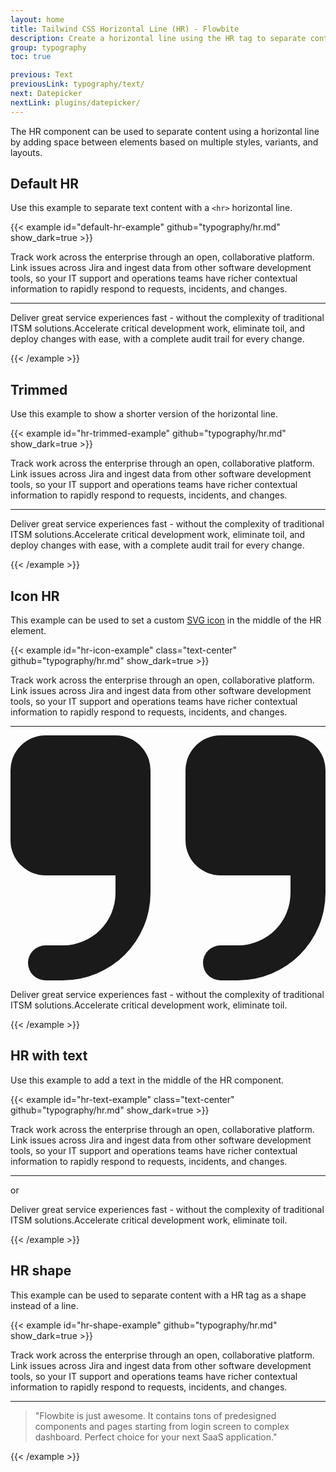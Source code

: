 ```yaml
---
layout: home
title: Tailwind CSS Horizontal Line (HR) - Flowbite
description: Create a horizontal line using the HR tag to separate content such as paragraphs, blockquotes, and other elements using the utility classes from Tailwind CSS
group: typography
toc: true

previous: Text
previousLink: typography/text/
next: Datepicker
nextLink: plugins/datepicker/
---
```


The HR component can be used to separate content using a horizontal line by adding space between elements based on multiple styles, variants, and layouts.

## Default HR

Use this example to separate text content with a `<hr>` horizontal line.

{{< example id="default-hr-example" github="typography/hr.md" show_dark=true >}}
<p class="text-gray-500 dark:text-gray-400">Track work across the enterprise through an open, collaborative platform. Link issues across Jira and ingest data from other software development tools, so your IT support and operations teams have richer contextual information to rapidly respond to requests, incidents, and changes.</p>
<hr class="h-px my-8 bg-gray-200 border-0 dark:bg-gray-700">
<p class="text-gray-500 dark:text-gray-400">Deliver great service experiences fast - without the complexity of traditional ITSM solutions.Accelerate critical development work, eliminate toil, and deploy changes with ease, with a complete audit trail for every change.</p>
{{< /example >}}

## Trimmed

Use this example to show a shorter version of the horizontal line.

{{< example id="hr-trimmed-example" github="typography/hr.md" show_dark=true >}}
<p class="text-gray-500 dark:text-gray-400">Track work across the enterprise through an open, collaborative platform. Link issues across Jira and ingest data from other software development tools, so your IT support and operations teams have richer contextual information to rapidly respond to requests, incidents, and changes.</p>
<hr class="w-48 h-1 mx-auto my-4 bg-gray-100 border-0 rounded md:my-10 dark:bg-gray-700">
<p class="text-gray-500 dark:text-gray-400">Deliver great service experiences fast - without the complexity of traditional ITSM solutions.Accelerate critical development work, eliminate toil, and deploy changes with ease, with a complete audit trail for every change.</p>
{{< /example >}}

## Icon HR

This example can be used to set a custom [SVG icon](https://flowbite.com/icons/) in the middle of the HR element.

{{< example id="hr-icon-example" class="text-center" github="typography/hr.md" show_dark=true >}}
<p class="text-gray-500 dark:text-gray-400">Track work across the enterprise through an open, collaborative platform. Link issues across Jira and ingest data from other software development tools, so your IT support and operations teams have richer contextual information to rapidly respond to requests, incidents, and changes.</p>
<div class="inline-flex items-center justify-center w-full">
    <hr class="w-64 h-1 my-8 bg-gray-200 border-0 rounded dark:bg-gray-700">
    <div class="absolute px-4 -translate-x-1/2 bg-white left-1/2 dark:bg-gray-900">
        <svg class="w-4 h-4 text-gray-700 dark:text-gray-300" aria-hidden="true" xmlns="http://www.w3.org/2000/svg" fill="currentColor" viewBox="0 0 18 14">
    <path d="M6 0H2a2 2 0 0 0-2 2v4a2 2 0 0 0 2 2h4v1a3 3 0 0 1-3 3H2a1 1 0 0 0 0 2h1a5.006 5.006 0 0 0 5-5V2a2 2 0 0 0-2-2Zm10 0h-4a2 2 0 0 0-2 2v4a2 2 0 0 0 2 2h4v1a3 3 0 0 1-3 3h-1a1 1 0 0 0 0 2h1a5.006 5.006 0 0 0 5-5V2a2 2 0 0 0-2-2Z"/>
  </svg>
    </div>
</div>
<p class="text-gray-500 dark:text-gray-400">Deliver great service experiences fast - without the complexity of traditional ITSM solutions.Accelerate critical development work, eliminate toil.</p>
{{< /example >}}

## HR with text

Use this example to add a text in the middle of the HR component.

{{< example id="hr-text-example" class="text-center" github="typography/hr.md" show_dark=true >}}
<p class="text-gray-500 dark:text-gray-400">Track work across the enterprise through an open, collaborative platform. Link issues across Jira and ingest data from other software development tools, so your IT support and operations teams have richer contextual information to rapidly respond to requests, incidents, and changes.</p>
<div class="inline-flex items-center justify-center w-full">
    <hr class="w-64 h-px my-8 bg-gray-200 border-0 dark:bg-gray-700">
    <span class="absolute px-3 font-medium text-gray-900 -translate-x-1/2 bg-white left-1/2 dark:text-white dark:bg-gray-900">or</span>
</div>
<p class="text-gray-500 dark:text-gray-400">Deliver great service experiences fast - without the complexity of traditional ITSM solutions.Accelerate critical development work, eliminate toil.</p>
{{< /example >}}

## HR shape

This example can be used to separate content with a HR tag as a shape instead of a line.

{{< example id="hr-shape-example" github="typography/hr.md" show_dark=true >}}
<p class="text-gray-500 dark:text-gray-400">Track work across the enterprise through an open, collaborative platform. Link issues across Jira and ingest data from other software development tools, so your IT support and operations teams have richer contextual information to rapidly respond to requests, incidents, and changes.</p>
<hr class="w-8 h-8 mx-auto my-8 bg-gray-200 border-0 rounded md:my-12 dark:bg-gray-700">
<blockquote class="text-xl italic font-semibold text-center text-gray-900 dark:text-white">
    <p>"Flowbite is just awesome. It contains tons of predesigned components and pages starting from login screen to complex dashboard. Perfect choice for your next SaaS application."</p>
</blockquote>
{{< /example >}}

